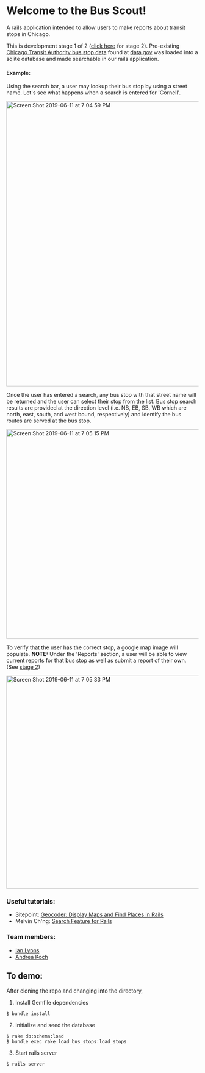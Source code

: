 # Welcome to the Bus Scout!
A rails application intended to allow users to make reports about transit stops in Chicago.

This is development stage 1 of 2 ([click here](https://github.com/kochandrea/bus-scout) for stage 2).  Pre-existing [Chicago Transit Authority bus stop data](https://data.cityofchicago.org/api/views/qs84-j7wh/rows.csv?accessType=DOWNLOAD) found at [data.gov](https://catalog.data.gov/dataset/cta-bus-stops) was loaded into a sqlite database and made searchable in our rails application.


#### Example:
Using the search bar, a user may lookup their bus stop by using a street name.  Let's see what happens when a search is entered for 'Cornell'.

<img width="748" alt="Screen Shot 2019-06-11 at 7 04 59 PM" src="https://user-images.githubusercontent.com/35736047/59314750-5025d200-8c7c-11e9-91e8-32f101e8895f.png">


Once the user has entered a search, any bus stop with that street name will be returned and the user can select their stop from the list.  Bus stop search results are provided at the direction level (i.e. NB, EB, SB, WB which are north, east, south, and west bound, respectively) and identify the bus routes are served at the bus stop. 

<img width="550" alt="Screen Shot 2019-06-11 at 7 05 15 PM" src="https://user-images.githubusercontent.com/35736047/59314782-751a4500-8c7c-11e9-9ba2-1170b9901b0b.png">


To verify that the user has the correct stop, a google map image will populate.  **NOTE:**  Under the 'Reports' section, a user will be able to view current reports for that bus stop as well as submit a report of their own. (See [stage 2](https://github.com/kochandrea/bus-scout))

<img width="560" alt="Screen Shot 2019-06-11 at 7 05 33 PM" src="https://user-images.githubusercontent.com/35736047/59314785-7f3c4380-8c7c-11e9-87b4-859a341d9b2a.png">


### Useful tutorials:
- Sitepoint:  [Geocoder:  Display Maps and Find Places in Rails](https://www.sitepoint.com/geocoder-display-maps-and-find-places-in-rails/)
- Melvin Ch'ng:  [Search Feature for Rails](https://melvinchng.github.io/rails/SearchFeature.html#chapter-4-search-feature)

### Team members:
- [Ian Lyons](https://github.com/itlyons)
- [Andrea Koch](https://github.com/kochandrea)

## To demo:

After cloning the repo and changing into the directory,
1) Install Gemfile dependencies
```
$ bundle install
```
2) Initialize and seed the database
```
$ rake db:schema:load
$ bundle exec rake load_bus_stops:load_stops
```
3) Start rails server
```
$ rails server
```
